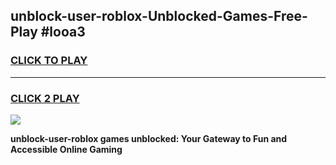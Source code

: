 
## unblock-user-roblox-Unblocked-Games-Free-Play #looa3
<h3>
<a href="https://us.freeplayer.one?title=unblock-user-roblox&ref=9M">CLICK TO PLAY</a></h3>
<hr>

<h3>
<a href="https://us.freeplayer.one?title=unblock-user-roblox&ref=9M">CLICK 2 PLAY</a>
  
</h3>

<a href="https://us.freeplayer.one?title=unblock-user-roblox&ref=9M"><img src="https://clearcache.store/games.png"></a>


**unblock-user-roblox games unblocked: Your Gateway to Fun and Accessible Online Gaming**
